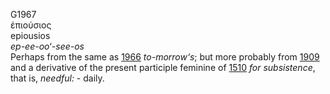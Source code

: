 <body>
  <p>G1967<br>  ἐπιούσιος  <br> epiousios  <br><i>ep-ee-oo‘-see-os </i><br>Perhaps from the same as <a href="g1966.htm">1966</a>  <i>to-morrow‘s</i>; but more probably from <a href="g1909.htm">1909</a> and a derivative of the present participle feminine of <a href="g1510.htm">1510</a>  <i>for</i> <i>subsistence</i>, that is, <i>needful:</i> - daily.<br></p>
 </body>